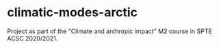 # climatic-modes-arctic
Project as part of the "Climate and anthropic impact" M2 course in SPTE ACSC 2020/2021.
